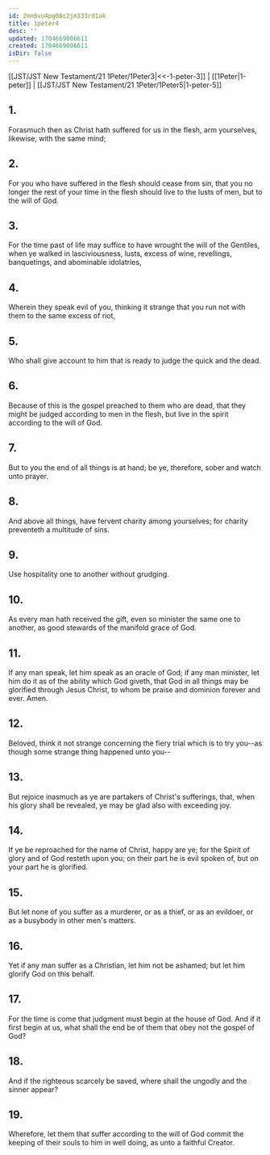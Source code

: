 ```yaml
---
id: 2mn6vu4pg08c2jm333rd1ak
title: 1peter4
desc: ''
updated: 1704669006611
created: 1704669006611
isDir: false
---
```

[[JST/JST New Testament/21 1Peter/1Peter3|<<-1-peter-3]] | [[1Peter|1-peter]] | [[JST/JST New Testament/21 1Peter/1Peter5|1-peter-5]]
## 1.
Forasmuch then as Christ hath suffered for us in the flesh, arm yourselves, likewise, with the same mind;
## 2.
For you who have suffered in the flesh should cease from sin, that you no longer the rest of your time in the flesh should live to the lusts of men, but to the will of God.
## 3.
For the time past of life may suffice to have wrought the will of the Gentiles, when ye walked in lasciviousness, lusts, excess of wine, revellings, banquetings, and abominable idolatries,
## 4.
Wherein they speak evil of you, thinking it strange that you run not with them to the same excess of riot,
## 5.
Who shall give account to him that is ready to judge the quick and the dead.
## 6.
Because of this is the gospel preached to them who are dead, that they might be judged according to men in the flesh, but live in the spirit according to the will of God.
## 7.
But to you the end of all things is at hand; be ye, therefore, sober and watch unto prayer.
## 8.
And above all things, have fervent charity among yourselves; for charity preventeth a multitude of sins.
## 9.
Use hospitality one to another without grudging.
## 10.
As every man hath received the gift, even so minister the same one to another, as good stewards of the manifold grace of God.
## 11.
If any man speak, let him speak as an oracle of God; if any man minister, let him do it as of the ability which God giveth, that God in all things may be glorified through Jesus Christ, to whom be praise and dominion forever and ever. Amen.
## 12.
Beloved, think it not strange concerning the fiery trial which is to try you\--as though some strange thing happened unto you\--
## 13.
But rejoice inasmuch as ye are partakers of Christ\'s sufferings, that, when his glory shall be revealed, ye may be glad also with exceeding joy.
## 14.
If ye be reproached for the name of Christ, happy are ye; for the Spirit of glory and of God resteth upon you; on their part he is evil spoken of, but on your part he is glorified.
## 15.
But let none of you suffer as a murderer, or as a thief, or as an evildoer, or as a busybody in other men\'s matters.
## 16.
Yet if any man suffer as a Christian, let him not be ashamed; but let him glorify God on this behalf.
## 17.
For the time is come that judgment must begin at the house of God. And if it first begin at us, what shall the end be of them that obey not the gospel of God?
## 18.
And if the righteous scarcely be saved, where shall the ungodly and the sinner appear?
## 19.
Wherefore, let them that suffer according to the will of God commit the keeping of their souls to him in well doing, as unto a faithful Creator.

